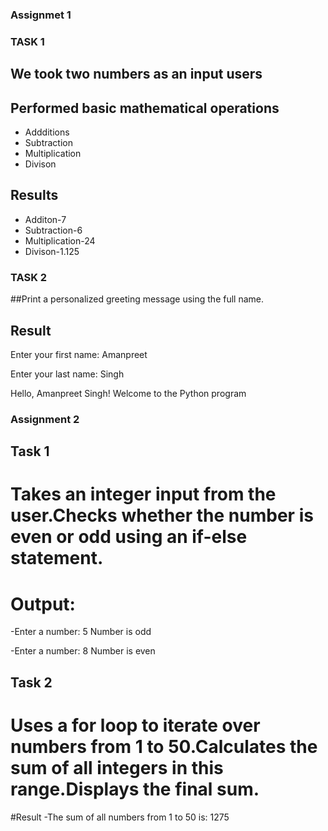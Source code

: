 ### Assignmet 1

### TASK 1

## We took two numbers as an input users

## Performed basic mathematical operations

- Addditions
- Subtraction
- Multiplication
- Divison

## Results

- Additon-7
- Subtraction-6
- Multiplication-24
- Divison-1.125

### TASK 2

##Print a personalized greeting message using the full name.

## Result

Enter your first name: Amanpreet

Enter your last name: Singh

Hello, Amanpreet Singh! Welcome to the Python program

### Assignment 2

## Task 1

# Takes an integer input from the user.Checks whether the number is even or odd using an if-else statement.

# Output:

-Enter a number: 5
Number is odd

-Enter a number: 8
Number is even

## Task 2

# Uses a for loop to iterate over numbers from 1 to 50.Calculates the sum of all integers in this range.Displays the final sum.

#Result
-The sum of all numbers from 1 to 50 is: 1275
